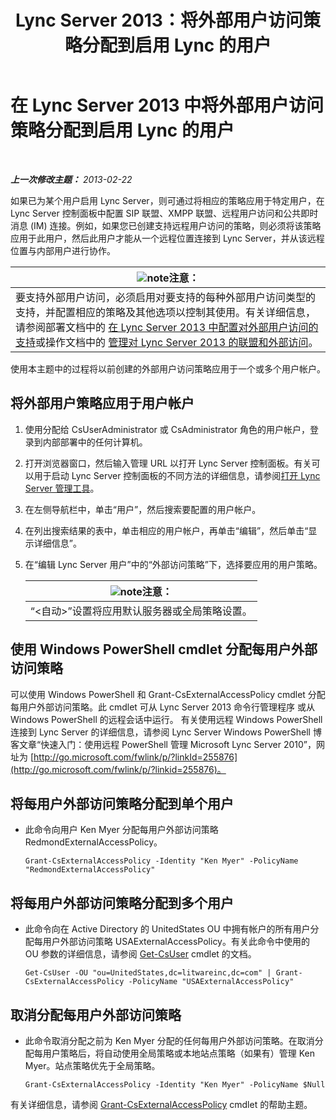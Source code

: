 ﻿---
title: Lync Server 2013：将外部用户访问策略分配到启用 Lync 的用户
TOCTitle: 将外部用户访问策略分配到启用 Lync 的用户
ms:assetid: 736fcaad-9f95-4896-b767-e199d86a00a4
ms:mtpsurl: https://technet.microsoft.com/zh-cn/library/Gg398551(v=OCS.15)
ms:contentKeyID: 49313241
ms.date: 05/19/2016
mtps_version: v=OCS.15
ms.translationtype: HT
---

# 在 Lync Server 2013 中将外部用户访问策略分配到启用 Lync 的用户

 

_**上一次修改主题：** 2013-02-22_

如果已为某个用户启用 Lync Server，则可通过将相应的策略应用于特定用户，在 Lync Server 控制面板中配置 SIP 联盟、XMPP 联盟、远程用户访问和公共即时消息 (IM) 连接。例如，如果您已创建支持远程用户访问的策略，则必须将该策略应用于此用户，然后此用户才能从一个远程位置连接到 Lync Server，并从该远程位置与内部用户进行协作。

<table>
<thead>
<tr class="header">
<th><img src="images/Dn783119.note(OCS.15).gif" title="note" alt="note" />注意：</th>
</tr>
</thead>
<tbody>
<tr class="odd">
<td>要支持外部用户访问，必须启用对要支持的每种外部用户访问类型的支持，并配置相应的策略及其他选项以控制其使用。有关详细信息，请参阅部署文档中的 <a href="lync-server-2013-configuring-support-for-external-user-access.md">在 Lync Server 2013 中配置对外部用户访问的支持</a>或操作文档中的 <a href="lync-server-2013-managing-federation-and-external-access-to-lync-server-2013.md">管理对 Lync Server 2013 的联盟和外部访问</a>。</td>
</tr>
</tbody>
</table>


使用本主题中的过程将以前创建的外部用户访问策略应用于一个或多个用户帐户。

## 将外部用户策略应用于用户帐户

1.  使用分配给 CsUserAdministrator 或 CsAdministrator 角色的用户帐户，登录到内部部署中的任何计算机。

2.  打开浏览器窗口，然后输入管理 URL 以打开 Lync Server 控制面板。有关可以用于启动 Lync Server 控制面板的不同方法的详细信息，请参阅[打开 Lync Server 管理工具](lync-server-2013-open-lync-server-administrative-tools.md)。

3.  在左侧导航栏中，单击“用户”，然后搜索要配置的用户帐户。

4.  在列出搜索结果的表中，单击相应的用户帐户，再单击“编辑”，然后单击“显示详细信息”。

5.  在“编辑 Lync Server 用户”中的“外部访问策略”下，选择要应用的用户策略。
    
    <table>
    <thead>
    <tr class="header">
    <th><img src="images/Dn783119.note(OCS.15).gif" title="note" alt="note" />注意：</th>
    </tr>
    </thead>
    <tbody>
    <tr class="odd">
    <td>“&lt;自动&gt;”设置将应用默认服务器或全局策略设置。</td>
    </tr>
    </tbody>
    </table>


## 使用 Windows PowerShell cmdlet 分配每用户外部访问策略

可以使用 Windows PowerShell 和 Grant-CsExternalAccessPolicy cmdlet 分配每用户外部访问策略。此 cmdlet 可从 Lync Server 2013 命令行管理程序 或从Windows PowerShell 的远程会话中运行。 有关使用远程 Windows PowerShell 连接到 Lync Server 的详细信息，请参阅 Lync Server Windows PowerShell 博客文章“快速入门：使用远程 PowerShell 管理 Microsoft Lync Server 2010”，网址为 [http://go.microsoft.com/fwlink/p/?linkId=255876](http://go.microsoft.com/fwlink/p/?linkid=255876)。

## 将每用户外部访问策略分配到单个用户

  - 此命令向用户 Ken Myer 分配每用户外部访问策略 RedmondExternalAccessPolicy。
    
        Grant-CsExternalAccessPolicy -Identity "Ken Myer" -PolicyName "RedmondExternalAccessPolicy"

## 将每用户外部访问策略分配到多个用户

  - 此命令向在 Active Directory 的 UnitedStates OU 中拥有帐户的所有用户分配每用户外部访问策略 USAExternalAccessPolicy。有关此命令中使用的 OU 参数的详细信息，请参阅 [Get-CsUser](https://docs.microsoft.com/en-us/powershell/module/skype/Get-CsUser) cmdlet 的文档。
    
        Get-CsUser -OU "ou=UnitedStates,dc=litwareinc,dc=com" | Grant-CsExternalAccessPolicy -PolicyName "USAExternalAccessPolicy"

## 取消分配每用户外部访问策略

  - 此命令取消分配之前为 Ken Myer 分配的任何每用户外部访问策略。在取消分配每用户策略后，将自动使用全局策略或本地站点策略（如果有）管理 Ken Myer。站点策略优先于全局策略。
    
        Grant-CsExternalAccessPolicy -Identity "Ken Myer" -PolicyName $Null

有关详细信息，请参阅 [Grant-CsExternalAccessPolicy](https://docs.microsoft.com/en-us/powershell/module/skype/Grant-CsExternalAccessPolicy) cmdlet 的帮助主题。

